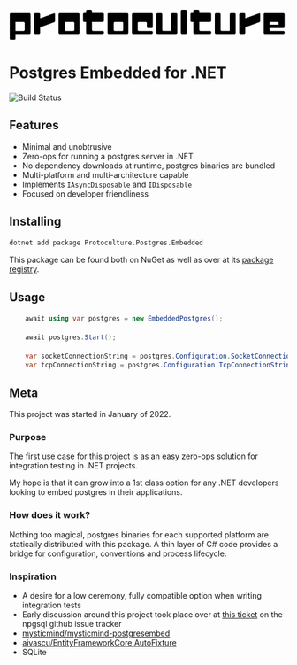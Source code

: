![protoculture](protoculture.png)
# Postgres Embedded for .NET

![Build Status](https://github.com/atrauzzi/protoculture-dotnet-postgres/actions/workflows/publish.yml/badge.svg)

## Features

  - Minimal and unobtrusive
  - Zero-ops for running a postgres server in .NET 
  - No dependency downloads at runtime, postgres binaries are bundled
  - Multi-platform and multi-architecture capable
  - Implements `IAsyncDisposable` and `IDisposable`
  - Focused on developer friendliness

## Installing

```bash
dotnet add package Protoculture.Postgres.Embedded
```

This package can be found both on NuGet as well as over at its [package registry](https://github.com/atrauzzi/protoculture-dotnet-postgres/packages).

## Usage

```c#
    await using var postgres = new EmbeddedPostgres();
    
    await postgres.Start();
    
    var socketConnectionString = postgres.Configuration.SocketConnectionString;
    var tcpConnectionString = postgres.Configuration.TcpConnectionString;
```

## Meta

This project was started in January of 2022. 

### Purpose

The first use case for this project is as an easy zero-ops solution for integration testing in .NET projects. 

My hope is that it can grow into a 1st class option for any .NET developers looking to embed postgres in their applications.

### How does it work?

Nothing too magical, postgres binaries for each supported platform are statically distributed with this package. A thin layer of C# code provides a bridge for configuration, conventions and process lifecycle.

### Inspiration

 - A desire for a low ceremony, fully compatible option when writing integration tests
 - Early discussion around this project took place over at [this ticket](https://github.com/npgsql/npgsql/issues/4266) on the npgsql github issue tracker
 - [mysticmind/mysticmind-postgresembed](https://github.com/mysticmind/mysticmind-postgresembed/issues/10)
 - [aivascu/EntityFrameworkCore.AutoFixture](https://github.com/aivascu/EntityFrameworkCore.AutoFixture/issues/101)
 - SQLite


